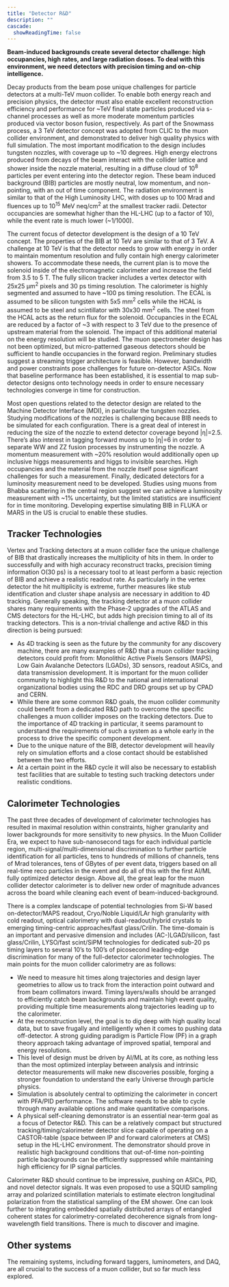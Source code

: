 ```yaml
---
title: "Detector R&D"
description: ""
cascade:
  showReadingTime: false
---
```


**Beam-induced backgrounds create several detector challenge: high occupancies, high rates, and large radiation doses. To deal with this environment, we need detectors with precision timing and on-chip intelligence.**

Decay products from the beam pose unique challenges for particle detectors at a multi-TeV muon collider. To enable both energy reach and precision physics, the detector must also enable excellent reconstruction efficiency and performance for ~TeV final state particles produced via s-channel processes as well as more moderate momentum particles produced via vector boson fusion, respectively. As part of the Snowmass process, a 3 TeV detector concept was adopted from CLIC to the muon collider environment, and demonstrated to deliver high quality physics with full simulation. The most important modification to the design includes tungsten nozzles, with coverage up to ~10 degrees. High energy electrons produced from decays of the beam interact with the collider lattice and shower inside the nozzle material, resulting in a diffuse cloud of 10<sup>8</sup> particles per event entering into the detector region. These beam induced background (BIB) particles are mostly neutral, low momentum, and non-pointing, with an out of time component. The radiation environment is similar to that of the High Luminosity LHC, with doses up to 100 Mrad and fluences up to 10<sup>15</sup> MeV neq/cm<sup>2</sup> at the smallest tracker radii. Detector occupancies are somewhat higher than the HL-LHC (up to a factor of 10), while the event rate is much lower (~1/1000).

The current focus of detector development is the design of a 10 TeV concept. The properties of the BIB at 10 TeV are similar to that of 3 TeV. A challenge at 10 TeV is that the detector needs to grow with energy in order to maintain momentum resolution and fully contain high energy calorimeter showers. To accommodate these needs, the current plan is to move the solenoid inside of the electromagnetic calorimeter and increase the field from 3.5 to 5 T. The fully silicon tracker includes a vertex detector with 25x25 μm<sup>2</sup> pixels and 30 ps timing resolution. The calorimeter is highly segmented and assumed to have ~100 ps timing resolution. The ECAL is assumed to be silicon tungsten with 5x5 mm<sup>2</sup> cells while the HCAL is assumed to be steel and scintillator with 30x30 mm<sup>2</sup> cells. The steel from the HCAL acts as the return flux for the solenoid. Occupancies in the ECAL are reduced by a factor of ~3 with respect to 3 TeV due to the presence of upstream material from the solenoid. The impact of this additional material on the energy resolution will be studied. The muon spectrometer design has not been optimized, but micro-patterned gaseous detectors should be sufficient to handle occupancies in the forward region. Preliminary studies suggest a streaming trigger architecture is feasible. However, bandwidth and power constraints pose challenges for future on-detector ASICs. Now that baseline performance has been established, it is essential to map sub-detector designs onto technology needs in order to ensure necessary technologies converge in time for construction.

Most open questions related to the detector design are related to the Machine Detector Interface (MDI), in particular the tungsten nozzles. Studying modifications of the nozzles is challenging because BIB needs to be simulated for each configuration. There is a great deal of interest in reducing the size of the nozzle to extend detector coverage beyond |η|=2.5. There’s also interest in tagging forward muons up to |η|=6 in order to separate WW and ZZ fusion processes by instrumenting the nozzle. A momentum measurement with ~20% resolution would additionally open up inclusive higgs measurements and higgs to invisible searches. High occupancies and the material from the nozzle itself pose significant challenges for such a measurement. Finally, dedicated detectors for a luminosity measurement need to be developed. Studies using muons from Bhabba scattering in the central region suggest we can achieve a luminosity measurement with ~1% uncertainty, but the limited statistics are insufficient for in time monitoring. Developing expertise simulating BIB in FLUKA or MARS in the US is crucial to enable these studies.

## Tracker Technologies

Vertex and Tracking detectors at a muon collider face the unique challenge of BIB that drastically increases the multiplicity of hits in them. In order to successfully and with high accuracy reconstruct tracks, precision timing information O(30 ps) is a necessary tool to at least perform a basic rejection of BIB and achieve a realistic readout rate. As particularly in the vertex detector the hit multiplicity is extreme, further measures like stub identification and cluster shape analysis are necessary in addition to 4D tracking. Generally speaking, the tracking detector at a muon collider shares many requirements with the Phase-2 upgrades of the ATLAS and CMS detectors for the HL-LHC, but adds high precision timing to all of its tracking detectors. This is a non-trivial challenge and active R\&D in this direction is being pursued:

- As 4D tracking is seen as the future by the community for any discovery machine, there are many examples of R\&D that a muon collider tracking detectors could profit from: Monolithic Active Pixels Sensors (MAPS), Low Gain Avalanche Detectors (LGADs), 3D sensors, readout ASICs, and data transmission development. It is important for the muon collider community to highlight this R\&D to the national and international organizational bodies using the RDC and DRD groups set up by CPAD and CERN.
- While there are some common R\&D goals, the muon collider community could benefit from a dedicated R\&D path to overcome the specific challenges a muon collider imposes on the tracking detectors. Due to the importance of 4D tracking in particular, it seems paramount to understand the requirements of such a system as a whole early in the process to drive the specific component development.
- Due to the unique nature of the BIB, detector development will heavily rely on simulation efforts and a close contact should be established between the two efforts.
- At a certain point in the R\&D cycle it will also be necessary to establish test facilities that are suitable to testing such tracking detectors under realistic conditions.

## Calorimeter Technologies

The past three decades of development of calorimeter technologies has resulted in maximal resolution within constraints, higher granularity and lower backgrounds for more sensitivity to new physics. In the Muon Collider Era, we expect to have sub-nanosecond tags for each individual particle region, multi-signal/multi-dimensional discrimination to further particle identification for all particles, tens to hundreds of millions of channels, tens of Mrad tolerances, tens of GBytes of per event data, triggers based on all real-time reco particles in the event and do all of this with the first AI/ML fully optimized detector design. Above all, the great leap for the muon collider detector calorimeter is to deliver new order of magnitude advances across the board while cleaning each event of beam-induced-background.

There is a complex landscape of potential technologies from Si-W based on-detector/MAPS readout, Cryo/Noble Liquid/LAr high granularity with cold readout, optical calorimetry with dual-readout/hybrid crystals to emerging timing-centric approaches/fast glass/Crilin. The time-domain is an important and pervasive dimension and includes (AC-)LGAD/silicon, fast glass/Crilin, LYSO/fast scint/SiPM technologies for dedicated sub-20 ps timing layers to several 10’s to 100’s of picosecond leading-edge discrimination for many of the full-detector calorimeter technologies. The main points for the muon collider calorimetry are as follows:

- We need to measure hit times along trajectories and design layer geometries to allow us to track from the interaction point outward and from beam collimators inward. Timing layers/walls should be arranged to efficiently catch beam backgrounds and maintain high event quality, providing multiple time measurements along trajectories leading up to the calorimeter.
- At the reconstruction level, the goal is to dig deep with high quality local data, but to save frugally and intelligently when it comes to pushing data off-detector. A strong guiding paradigm is Particle Flow (PF) in a graph theory approach taking advantage of improved spatial, temporal and energy resolutions.
- This level of design must be driven by AI/ML at its core, as nothing less than the most optimized interplay between analysis and intrinsic detector measurements will make new discoveries possible, forging a stronger foundation to understand the early Universe through particle physics.
- Simulation is absolutely central to optimizing the calorimeter in concert with PFA/PID performance. The software needs to be able to cycle through many available options and make quantitative comparisons.
- A physical self-cleaning demonstrator is an essential near-term goal as a focus of Detector R\&D. This can be a relatively compact but structured tracking/timing/calorimeter detector slice capable of operating on a CASTOR-table (space between IP and forward calorimeters at CMS) setup in the HL-LHC environment. The demonstrator should prove in realistic high background conditions that out-of-time non-pointing particle backgrounds can be efficiently suppressed while maintaining high efficiency for IP signal particles.

Calorimeter R\&D should continue to be impressive, pushing on ASICs, PID, and novel detector signals. It was even proposed to use a SQUID sampling array and polarized scintillation materials to estimate electron longitudinal polarization from the statistical sampling of the EM shower. One can look further to integrating embedded spatially distributed arrays of entangled coherent states for calorimetry-correlated decoherence signals from long-wavelength field transitions. There is much to discover and imagine.

## Other systems

The remaining systems, including forward taggers, luminometers, and DAQ, are all crucial to the success of a muon collider, but so far much less explored. 
